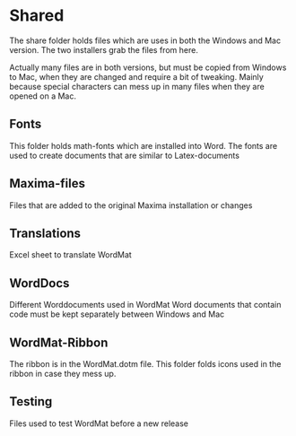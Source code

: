 # Shared

The share folder holds files which are uses in both the Windows and Mac version. The two installers grab the files from here.

Actually many files are in both versions, but must be copied from Windows to Mac, when they are changed and require a bit of tweaking.
Mainly because special characters can mess up in many files when they are opened on a Mac.

## Fonts
This folder holds math-fonts which are installed into Word.
The fonts are used to create documents that are similar to Latex-documents

## Maxima-files
Files that are added to the original Maxima installation or changes

## Translations
Excel sheet to translate WordMat

## WordDocs
Different Worddocuments used in WordMat
Word documents that contain code must be kept separately between Windows and Mac

## WordMat-Ribbon
The ribbon is in the WordMat.dotm file. This folder folds icons used in the ribbon in case they mess up.

## Testing
Files used to test WordMat before a new release

